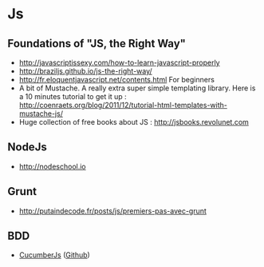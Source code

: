 # Js

## Foundations of "JS, the Right Way"

* http://javascriptissexy.com/how-to-learn-javascript-properly
* http://braziljs.github.io/js-the-right-way/
* http://fr.eloquentjavascript.net/contents.html For beginners
* A bit of Mustache. A really extra super simple templating library. Here is a 10 minutes tutorial to get it up : http://coenraets.org/blog/2011/12/tutorial-html-templates-with-mustache-js/
* Huge collection of free books about JS : http://jsbooks.revolunet.com

## NodeJs

* http://nodeschool.io

## Grunt

* http://putaindecode.fr/posts/js/premiers-pas-avec-grunt


## BDD

* [CucumberJs](http://flippinawesome.org/2014/01/27/bdd-in-javascript-with-cucumberjs/?utm_source=javascriptweekly&utm_medium=email) ([Github](https://github.com/cucumber/cucumber-js))
